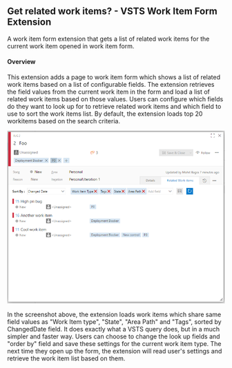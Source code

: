 ## Get related work items? - VSTS Work Item Form Extension ##

A work item form extension that gets a list of related work items for the current work item opened in work item form.

#### Overview ####

This extension adds a page to work item form which shows a list of related work items based on a list of configurable fields. The extension retrieves the field values from the current work item in the form and load a list of related work items based on those values. Users can configure which fields do they want to look up for to retrieve related work items and which field to use to sort the work items list. By default, the extension loads top 20 workitems based on the search criteria.

![Group](img/Example.png)

In the screenshot above, the extension loads work items which share same field values as "Work Item type", "State", "Area Path" and "Tags", sorted by ChangedDate field. It does exactly what a VSTS query does, but in a much simpler and faster way.
Users can choose to change the look up fields and "order by" field and save these settings for the current work item type. The next time they open up the form, the extension will read user's settings and retrieve the work item list based on them.
